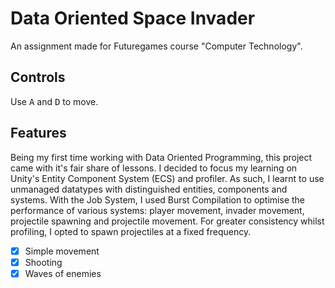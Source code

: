 # Data Oriented Space Invader
An assignment made for Futuregames course "Computer Technology".

## Controls
Use <kbd>A</kbd> and <kbd>D</kbd> to move.

## Features
Being my first time working with Data Oriented Programming, this project came with it's fair share of lessons.
I decided to focus my learning on Unity's Entity Component System (ECS) and profiler.
As such, I learnt to use unmanaged datatypes with distinguished entities, components and systems.
With the Job System, I used Burst Compilation to optimise the performance of various systems: player movement, invader movement, projectile spawning and projectile movement.
For greater consistency whilst profiling, I opted to spawn projectiles at a fixed frequency.

- [x] Simple movement
- [x] Shooting
- [x] Waves of enemies
